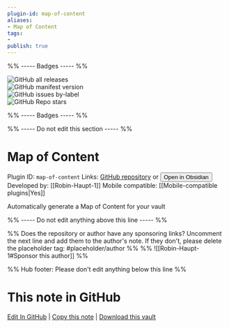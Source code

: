 ```yaml
---
plugin-id: map-of-content
aliases:
- Map of Content
tags: 
- 
publish: true
---
```


%% ----- Badges ----- %%

![GitHub all releases](https://img.shields.io/github/downloads/Robin-Haupt-1/Obsidian-Map-of-Content/total?color=573E7A&logo=github&style=for-the-badge)   
![GitHub manifest version](https://img.shields.io/github/manifest-json/v/Robin-Haupt-1/Obsidian-Map-of-Content?color=573E7A&logo=github&style=for-the-badge)   
![GitHub issues by-label](https://img.shields.io/github/issues/Robin-Haupt-1/Obsidian-Map-of-Content/help%20wanted?color=573E7A&logo=github&style=for-the-badge)   
![GitHub Repo stars](https://img.shields.io/github/stars/Robin-Haupt-1/Obsidian-Map-of-Content?color=573E7A&logo=github&style=for-the-badge)

%% ----- Badges ----- %%

%% ----- Do not edit this section ----- %%

# Map of Content

Plugin ID: `map-of-content`
Links: [GitHub repository](https://github.com/Robin-Haupt-1/Obsidian-Map-of-Content) or [<button id=HH>Open in Obsidian</button>](obsidian://show-plugin?id=map-of-content)
Developed by: [[Robin-Haupt-1]]
Mobile compatible: [[Mobile-compatible plugins|Yes]]

Automatically generate a Map of Content for your vault

%% ----- Do not edit anything above this line ----- %% 

%% Does the repository or author have any sponsoring links? Uncomment the next line and add them to the author's note. If they don't, please delete the placeholder tag: #placeholder/author %%
%% ![[Robin-Haupt-1#Sponsor this author]] %%

%% Hub footer: Please don't edit anything below this line %%

# This note in GitHub

<span class="git-footer">[Edit In GitHub](https://github.dev/obsidian-community/obsidian-hub/blob/main/02%20-%20Community%20Expansions/02.05%20All%20Community%20Expansions/Plugins/map-of-content.md "git-hub-edit-note") | [Copy this note](https://raw.githubusercontent.com/obsidian-community/obsidian-hub/main/02%20-%20Community%20Expansions/02.05%20All%20Community%20Expansions/Plugins/map-of-content.md "git-hub-copy-note") | [Download this vault](https://github.com/obsidian-community/obsidian-hub/archive/refs/heads/main.zip "git-hub-download-vault") </span>
